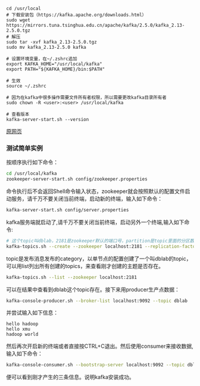 ```
cd /usr/local
# 下载安装包（https://kafka.apache.org/downloads.html）
sudo wget https://mirrors.tuna.tsinghua.edu.cn/apache/kafka/2.5.0/kafka_2.13-2.5.0.tgz
# 解压
sudo tar -xvf kafka_2.13-2.5.0.tgz
sudo mv kafka_2.13-2.5.0 kafka

# 设置环境变量，在~/.zshrc追加
export KAFKA_HOME="/usr/local/kafka"
export PATH="${KAFKA_HOME}/bin:$PATH"

# 生效
source ~/.zshrc

# 因为在kafka中很多操作需要文件所有者权限，所以需要更改kafka目录所有者
sudo chown -R <user>:<user> /usr/local/kafka

# 查看版本
kafka-server-start.sh --version
```

[原网页](<http://dblab.xmu.edu.cn/blog/1743-2/>)

### 测试简单实例

按顺序执行如下命令：

```bash
cd /usr/local/kafka
zookeeper-server-start.sh config/zookeeper.properties
```

命令执行后不会返回Shell命令输入状态，zookeeper就会按照默认的配置文件启动服务，请千万不要关闭当前终端，启动新的终端，输入如下命令：

```bash
kafka-server-start.sh config/server.properties
```

kafka服务端就启动了,请千万不要关闭当前终端，启动另外一个终端,输入如下命令:

```bash
# 这个topic叫dblab，2181是zookeeper默认的端口号，partition是topic里面的分区数，replication-factor是备份的数量，在kafka集群中使用，这里单机版就不用备份了
kafka-topics.sh --create --zookeeper localhost:2181 --replication-factor 1 --partitions 1 --topic dblab
```

topic是发布消息发布的category，以单节点的配置创建了一个叫dblab的topic，可以用list列出所有创建的topics，来查看刚才创建的主题是否存在。

```bash
kafka-topics.sh --list --zookeeper localhost:2181
```

可以在结果中查看到dblab这个topic存在。接下来用producer生产点数据：

```bash
kafka-console-producer.sh --broker-list localhost:9092 --topic dblab
```

并尝试输入如下信息：

```
hello hadoop
hello xmu
hadoop world
```

然后再次开启新的终端或者直接按CTRL+C退出。然后使用consumer来接收数据,输入如下命令：

```bash
kafka-console-consumer.sh --bootstrap-server localhost:9092 --topic dblab --from-beginning
```

便可以看到刚才产生的三条信息。说明kafka安装成功。